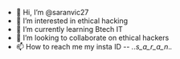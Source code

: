 - 👋 Hi, I’m @saranvic27
- 👀 I’m interested in ethical hacking
- 🌱 I’m currently learning Btech IT
- 💞️ I’m looking to collaborate on ethical hackers
- 📫 How to reach me my insta ID --  _._._s_a_r_a_n_._._

<!---
saranvic27/saranvic27 is a ✨ special ✨ repository because its `README.md` (this file) appears on your GitHub profile.
You can click the Preview link to take a look at your changes.
--->
